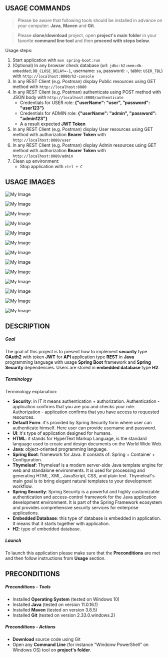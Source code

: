 USAGE COMMANDS
--------------

> Please be aware that following tools should be installed in advance on your computer: **Java**, **Maven** and **Git**. 

> Please **clone/download** project, open **project's main folder** in your favorite **command line tool** and then **proceed with steps below**. 

Usage steps:
1. Start application with `mvn spring-boot:run`
1. (Optional) In any browser check database (url: `jdbc:h2:mem:db-embedded;DB_CLOSE_DELAY=-1`, username: `sa`, password: -, table: `USER_TBL`) with `http://localhost:8080/h2-console`
1. In any REST Client (e.g. Postman) display Public resources using GET method with `http://localhost:8080`
1. In any REST Client (e.g. Postman) authenticate using POST method with JSON body with `http://localhost:8080/authenticate`
   * Credentials for USER role: **{"userName": "user", "password": "user123"}**
   * Credentials for ADMIN role: **{"userName": "admin", "password": "admin123"}**
   * A a result expected **JWT Token**
1. In any REST Client (e.g. Postman) display User resources using GET method with authorization **Bearer Token** with `http://localhost:8080/user`
1. In any REST Client (e.g. Postman) display Admin resources using GET method with authorization **Bearer Token** with `http://localhost:8080/admin`
1. Clean up environment:
    * Stop application with `ctrl + C`


USAGE IMAGES
------------

![My Image](readme-images/image-01.png)

![My Image](readme-images/image-02.png)

![My Image](readme-images/image-03.png)

![My Image](readme-images/image-04.png)

![My Image](readme-images/image-05.png)

![My Image](readme-images/image-06.png)

![My Image](readme-images/image-07.png)

![My Image](readme-images/image-08.png)

![My Image](readme-images/image-09.png)

![My Image](readme-images/image-10.png)

![My Image](readme-images/image-11.png)

![My Image](readme-images/image-12.png)

![My Image](readme-images/image-13.png)


DESCRIPTION
-----------

##### Goal
The goal of this project is to present how to implement **security** type **OAuth2** with token **JWT** for **API** application type **REST** in **Java** programming language with usage **Spring Boot** framework and **Spring Security** dependencies. Users are stored in **embedded database** type **H2**.

##### Terminology
Terminology explanation:
* **Security**: in IT it means authentication + authorization. Authentication - application confirms that you are you and checks your role. Authorization - application confirms that you have access to requested resources.
* **Default Form**: it's provided by Spring Security form where user can authenticate himself. Here user can provide username and password.
* **UI**: it's type of application designed for humans.
* **HTML**: it stands for HyperText Markup Language, is the standard language used to create and design documents on the World Wide Web.
* **Java**: object-oriented programming language.
* **Spring Boot**: framework for Java. It consists of: Spring + Container + Configuration.
* **Thymeleaf**: Thymeleaf is a modern server-side Java template engine for web and standalone environments. It is used for processing and generating HTML, XML, JavaScript, CSS, and plain text. Thymeleaf's main goal is to bring elegant natural templates to your development workflow.
* **Spring Security**: Spring Security is a powerful and highly customizable authentication and access-control framework for the Java application development environment. It is part of the Spring Framework ecosystem and provides comprehensive security services for enterprise applications.
* **Embedded Database**: this type of database is embedded in application. It means that it starts together with application.
* **H2**: type of embedded database.

##### Launch
To launch this application please make sure that the **Preconditions** are met and then follow instructions from **Usage** section.


PRECONDITIONS
-------------

##### Preconditions - Tools
* Installed **Operating System** (tested on Windows 10)
* Installed **Java** (tested on version 11.0.16.1)
* Installed **Maven** (tested on version 3.8.5)
* Installed **Git** (tested on version 2.33.0.windows.2)


##### Preconditions - Actions
* **Download** source code using Git 
* Open any **Command Line** (for instance "Windonw PowerShell" on Windows OS) tool on **project's folder**.